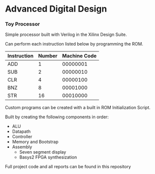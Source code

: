 # Advanced Digital Design
### Toy Processor


Simple processor built with Verilog in the Xilinx Design Suite.

Can perform each instruction listed below by programming the ROM.

|Instruction|Number|Machine Code|
|-----|----|----------|
| ADD | 1  | 00000001 |
| SUB | 2  | 00000010 |
| CLR | 4  | 00000100 |
| BNZ | 8  | 00001000 |
| STR | 16 | 00010000 |

Custom programs can be created with a built in ROM Initialization Script.

Built by creating the following components in order:
- ALU
- Datapath
- Controller
- Memory and Bootstrap
- Assembly
  - Seven segment display
  - Basys2 FPGA synthesization

Full project code and all reports can be found in this repository
